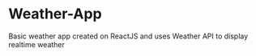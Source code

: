 # Weather-App
Basic weather app created on ReactJS and uses Weather API to display realtime weather
